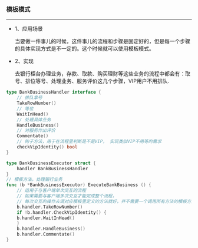 ### 模板模式

---

- 1、应用场景

  当要做一件事儿的时候，这件事儿的流程和步骤是固定好的，但是每一个步骤的具体实现方式是不一定的。这个时候就可以使用模板模式。

- 2、实现

  去银行柜台办理业务，存款、取款、购买理财等这些业务的流程中都会有：取号、排位等号、处理业务、服务评价这几个步骤，VIP用户不用排队.
```go
type BankBusinessHandler interface {
    // 排队拿号
    TakeRowNumber()
    // 等位
    WaitInHead()
    // 处理具体业务
    HandleBusiness()
    // 对服务作出评价
    Commentate()
    // 钩子方法，用于在流程里判断是不是VIP， 实现类似VIP不用等的需求
    checkVipIdentity() bool
}

type BankBusinessExecutor struct {
    handler BankBusinessHandler
}
// 模板方法，处理银行业务
func (b *BankBusinessExecutor) ExecuteBankBusiness () {
    // 适用于与客户端单次交互的流程
    // 如果需要与客户端多次交互才能完成整个流程，
    // 每次交互的操作去调对应模板里定义的方法就好，并不需要一个调用所有方法的模板方法
    b.handler.TakeRowNumber()
    if !b.handler.CheckVipIdentity() {
    b.handler.WaitInHead()
    }
    b.handler.HandleBusiness()
    b.handler.Commentate()
}
```